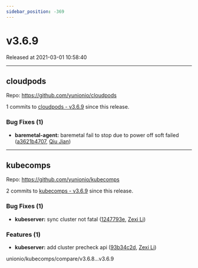 ```yaml
---
sidebar_position: -369
---
```


# v3.6.9

Released at 2021-03-01 10:58:40

-----

## cloudpods

Repo: https://github.com/yunionio/cloudpods

1 commits to [cloudpods - v3.6.9](https://github.com/yunionio/cloudpods/compare/v3.6.8...v3.6.9) since this release.

### Bug Fixes (1)
- **baremetal-agent:** baremetal fail to stop due to power off soft failed ([a3621b4707](https://github.com/yunionio/cloudpods/commit/a3621b4707a2b0dba7726f1a9841fcdca0991ec4), [Qiu Jian](mailto:qiujian@yunionyun.com))

-----

## kubecomps

Repo: https://github.com/yunionio/kubecomps

2 commits to [kubecomps - v3.6.9](https://github.com/yunionio/kubecomps/compare/v3.6.8...v3.6.9) since this release.

### Bug Fixes (1)
- **kubeserver:** sync cluster not fatal ([1247793e](https://github.com/yunionio/kubecomps/commit/1247793e5ff357d80629bfdec7a474188b91a2f9), [Zexi Li](mailto:zexi.li@qq.com))

### Features (1)
- **kubeserver:** add cluster precheck api ([93b34c2d](https://github.com/yunionio/kubecomps/commit/93b34c2dc94429d878da18cebbd5c849f6ab70a2), [Zexi Li](mailto:zexi.li@qq.com))

unionio/kubecomps/compare/v3.6.8...v3.6.9
